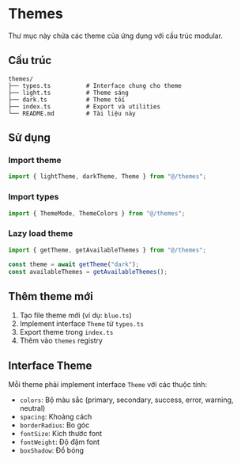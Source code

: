 # Themes

Thư mục này chứa các theme của ứng dụng với cấu trúc modular.

## Cấu trúc

```
themes/
├── types.ts          # Interface chung cho theme
├── light.ts          # Theme sáng
├── dark.ts           # Theme tối
├── index.ts          # Export và utilities
└── README.md         # Tài liệu này
```

## Sử dụng

### Import theme

```typescript
import { lightTheme, darkTheme, Theme } from "@/themes";
```

### Import types

```typescript
import { ThemeMode, ThemeColors } from "@/themes";
```

### Lazy load theme

```typescript
import { getTheme, getAvailableThemes } from "@/themes";

const theme = await getTheme("dark");
const availableThemes = getAvailableThemes();
```

## Thêm theme mới

1. Tạo file theme mới (ví dụ: `blue.ts`)
2. Implement interface `Theme` từ `types.ts`
3. Export theme trong `index.ts`
4. Thêm vào `themes` registry

## Interface Theme

Mỗi theme phải implement interface `Theme` với các thuộc tính:

- `colors`: Bộ màu sắc (primary, secondary, success, error, warning, neutral)
- `spacing`: Khoảng cách
- `borderRadius`: Bo góc
- `fontSize`: Kích thước font
- `fontWeight`: Độ đậm font
- `boxShadow`: Đổ bóng
